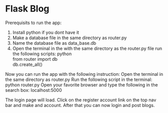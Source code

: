 # Flask Blog

Prerequisits to run the app:
1. Install python if you dont have it
2. Make a database file in the same directory as router.py
3. Name the database file as data_base.db
4. Open the terminal in the with the same directory as the router.py file run the following scripts:
    python <br />
    from router import db <br />
    db.create_all() <br />

Now you can run the app with the following instruction:
Open the terminal in the same directory as router.py
Run the following script in the terminal:
    python router.py
Open your favorite browser and type the following in the search box:
    localhost:5000

The login page will load. Click on the register account link on the top nav bar and make and account. After that you can now login and post blogs.
